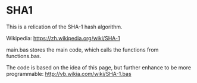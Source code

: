 # SHA1

This is a relication of the SHA-1 hash algorithm.

Wikipedia: https://zh.wikipedia.org/wiki/SHA-1

main.bas stores the main code, which calls the functions from functions.bas.

The code is based on the idea of this page, but further enhance to be more programmable: http://vb.wikia.com/wiki/SHA-1.bas